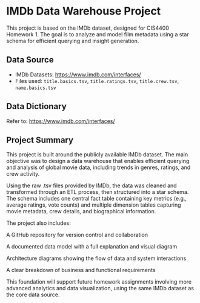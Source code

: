 
# IMDb Data Warehouse Project

This project is based on the IMDb dataset, designed for CIS4400 Homework 1. The goal is to analyze and model film metadata using a star schema for efficient querying and insight generation.

## Data Source
- IMDb Datasets: https://www.imdb.com/interfaces/
- Files used: `title.basics.tsv`, `title.ratings.tsv`, `title.crew.tsv`, `name.basics.tsv`


## Data Dictionary
Refer to: https://www.imdb.com/interfaces/


## Project Summary
This project is built around the publicly available IMDb dataset. The main objective was to design a data warehouse that enables efficient querying and analysis of global movie data, including trends in genres, ratings, and crew activity.

Using the raw .tsv files provided by IMDb, the data was cleaned and transformed through an ETL process, then structured into a star schema. The schema includes one central fact table containing key metrics (e.g., average ratings, vote counts) and multiple dimension tables capturing movie metadata, crew details, and biographical information.

The project also includes:

A GitHub repository for version control and collaboration

A documented data model with a full explanation and visual diagram

Architecture diagrams showing the flow of data and system interactions

A clear breakdown of business and functional requirements

This foundation will support future homework assignments involving more advanced analytics and data visualization, using the same IMDb dataset as the core data source.

